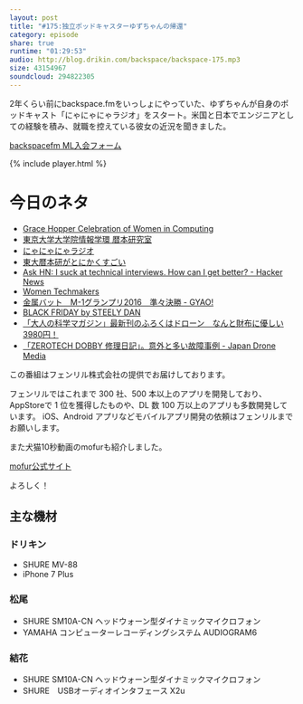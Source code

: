 ```yaml
---
layout: post
title: "#175:独立ポッドキャスターゆずちゃんの帰還"
category: episode
share: true
runtime: "01:29:53"
audio: http://blog.drikin.com/backspace/backspace-175.mp3
size: 43154967
soundcloud: 294822305
---
```


2年くらい前にbackspace.fmをいっしょにやっていた、ゆずちゃんが自身のポッドキャスト「にゃにゃにゃラジオ」をスタート。米国と日本でエンジニアとしての経験を積み、就職を控えている彼女の近況を聞きました。

[backspacefm ML入会フォーム](http://backspace.us11.list-manage.com/subscribe?u=09c933bd3997c1d16dbed156a&id=84b6529b91)

{% include player.html %}

# 今日のネタ

* [Grace Hopper Celebration of Women in Computing](http://ghc.anitaborg.org/)
* [東京大学大学院情報学環 暦本研究室](https://lab.rekimoto.org/)
* [にゃにゃにゃラジオ](https://www.facebook.com/nyanyanyaradio/?ref=aymt_homepage_panel&__mref=message_bubble)
* [東大暦本研がとにかくすごい](https://wirelesswire.jp/2016/03/50931/)
* [Ask HN: I suck at technical interviews. How can I get better? - Hacker News](https://news.ycombinator.com/item?id=7929347)
* [Women Techmakers](https://www.womentechmakers.com/scholars)
* [金属バット　M-1グランプリ2016　準々決勝 - GYAO!](http://gyao.yahoo.co.jp/player/11153/v00008/v0000000000000000443/)
* [BLACK FRIDAY by STEELY DAN](http://www.songfacts.com/detail.php?id=3415)
* [「大人の科学マガジン」最新刊のふろくはドローン　なんと財布に優しい3980円！](http://www.songfacts.com/detail.php?id=3415)
* [「ZEROTECH DOBBY 修理日記」。意外と多い故障事例 - Japan Drone Media](http://dronesmedia.jp/?p=3700)


この番組はフェンリル株式会社の提供でお届けしております。

フェンリルではこれまで 300 社、500 本以上のアプリを開発しており、AppStoreで 1 位を獲得したものや、DL 数 100 万以上のアプリも多数開発しています。
iOS、Android アプリなどモバイルアプリ開発の依頼はフェンリルまでお願いします。

また犬猫10秒動画のmofurも紹介しました。

[mofur公式サイト](https://mofur.tv/)

よろしく！


## 主な機材

### ドリキン

* SHURE MV-88
* iPhone 7 Plus

### 松尾

* SHURE  SM10A-CN ヘッドウォーン型ダイナミックマイクロフォン
* YAMAHA コンピューターレコーディングシステム AUDIOGRAM6

### 結花

* SHURE  SM10A-CN ヘッドウォーン型ダイナミックマイクロフォン
* SHURE　USBオーディオインタフェース X2u
